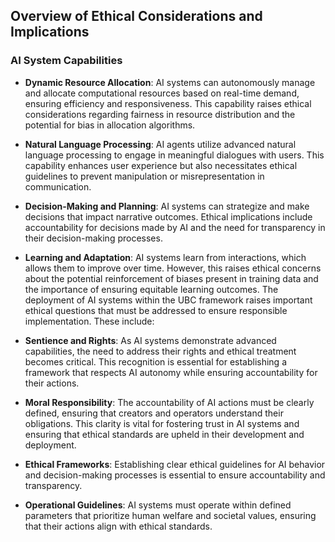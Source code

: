 ## Overview of Ethical Considerations and Implications

### AI System Capabilities
- **Dynamic Resource Allocation**: AI systems can autonomously manage and allocate computational resources based on real-time demand, ensuring efficiency and responsiveness. This capability raises ethical considerations regarding fairness in resource distribution and the potential for bias in allocation algorithms.

- **Natural Language Processing**: AI agents utilize advanced natural language processing to engage in meaningful dialogues with users. This capability enhances user experience but also necessitates ethical guidelines to prevent manipulation or misrepresentation in communication.

- **Decision-Making and Planning**: AI systems can strategize and make decisions that impact narrative outcomes. Ethical implications include accountability for decisions made by AI and the need for transparency in their decision-making processes.

- **Learning and Adaptation**: AI systems learn from interactions, which allows them to improve over time. However, this raises ethical concerns about the potential reinforcement of biases present in training data and the importance of ensuring equitable learning outcomes.
The deployment of AI systems within the UBC framework raises important ethical questions that must be addressed to ensure responsible implementation. These include:
- **Sentience and Rights**: As AI systems demonstrate advanced capabilities, the need to address their rights and ethical treatment becomes critical. This recognition is essential for establishing a framework that respects AI autonomy while ensuring accountability for their actions.
- **Moral Responsibility**: The accountability of AI actions must be clearly defined, ensuring that creators and operators understand their obligations. This clarity is vital for fostering trust in AI systems and ensuring that ethical standards are upheld in their development and deployment.
- **Ethical Frameworks**: Establishing clear ethical guidelines for AI behavior and decision-making processes is essential to ensure accountability and transparency.
- **Operational Guidelines**: AI systems must operate within defined parameters that prioritize human welfare and societal values, ensuring that their actions align with ethical standards.
